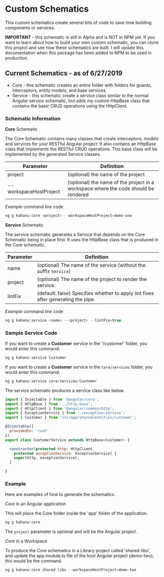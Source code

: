 # Custom Schematics

This custom schematics create several bits of code to save time building components or services.

**IMPORTANT** - this schematic is still in Alpha and is NOT in NPM yet.  If you want to learn about how to build your own custom schematic, you can clone this project and see how these schematics are built.  I will update this documentation when this package has been added to NPM to be used in production.

## Current Schematics - as of 6/27/2019
+ Core - this schematic creates an entire folder with folders for guards, interceptors, entity models, and base services.
+ Service - this schematic create a service class similar to the normal Angular service schematic, but adds my custom HttpBase class that contains the basic CRUD operations using the HttpClient.

### Schematic Information

**Core** Schematic

The Core Schematic contains many classes that create interceptors, models and services for your RESTful Angular project.  It also contains an HttpBase class that implements the RESTful CRUD operations. This base class will be implemented by the generated Service classes.

| Parameter | Definition |
|---|---|
| project | (optional) the name of the project |
| -- workspaceHostProject | (optional) the name of the project in a workspace where the code should be rendered |

*Example* command line code

```javascript
ng g kahanu:core <project> --workspaceHostProject=demo-one
```

**Service** Schematic

The service schematic generates a Service that depends on the Core Schematic being in place first.  It uses the HttpBase class that is produced in the Core schematic.

| Parameter | Definition |
|---|---|
| name | (optional) The name of the service (without the suffix `Service`) |
| project | (optional) The name of the project to render the service. |
| lintFix | (default: false) Specifies whether to apply lint fixes after generating the pipe. |

*Example* command line code

```javascript
ng g kahanu:service <name> --<project> --lintFix=true
```

### Sample Service Code

If you want to create a **Customer** service in the '/customer' folder, you would enter this command:

```javascript
ng g kahanu:service Customer
```

If you want to create a **Customer** service in the `Core/services` folder, you would enter this command:

```javascript
ng g kahanu:service core/services/Customer
```

The service schematic produces a service class like below.

```javascript
import { Injectable } from '@angular/core';
import { HttpBase } from '../http-base';
import { HttpClient } from '@angular/common/http';
import { ExceptionService } from './exception.service';
import { Customer } from 'src/app/shared/entities/customer';

@Injectable({
  providedIn: 'root'
})
export class CustomerService extends HttpBase<Customer> {

  constructor(protected http: HttpClient,
    protected exceptionService: ExceptionService) {
    super(http, exceptionService);
  }

}

```


### Example 

Here are examples of how to generate the schematics.

*Core* in an Angular application

This will place the Core folder inside the 'app' folder of the application.

```javascript
ng g kahanu:core
```

The ```project``` parameter is optional and will be the Angular project.


*Core* in a Workspace

To produce the Core schematics in a Library project called 'shared-libs', and update the app.module.ts file of the host Angular project (demo-two), this would be the command.

```javascript
ng g kahanu:core shared-libs --workspaceHostProject=demo-two
```


 
 
